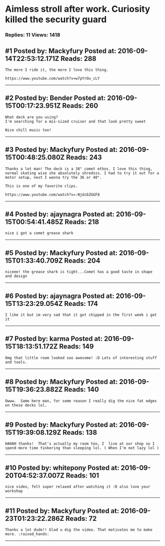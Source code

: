 # Aimless stroll after work. Curiosity killed the security guard

### Replies: 11 Views: 1418

## \#1 Posted by: Mackyfury Posted at: 2016-09-14T22:53:12.171Z Reads: 288

```
The more I ride it, the more I love this thing.

https://www.youtube.com/watch?v=w7pYrOu_cLY
```

---
## \#2 Posted by: Bender Posted at: 2016-09-15T00:17:23.951Z Reads: 260

```
What deck are you using?
I'm searching for a mis-sized cruiser and that look pretty sweet

Nice chill music too!
```

---
## \#3 Posted by: Mackyfury Posted at: 2016-09-15T00:48:25.080Z Reads: 243

```
Thanks a lot man! The deck is a 38" comet ethos. I love this thing, normal skating wise she absolutely shredsss. I had to try it out for a motor setup, next I wanna try the 36 or 40".   

This is one of my favorite clips.

https://www.youtube.com/watch?v=-NjdcbZGGF8
```

---
## \#4 Posted by: ajaynagra Posted at: 2016-09-15T00:54:41.485Z Reads: 218

```
nice i got a comet grease shark
```

---
## \#5 Posted by: Mackyfury Posted at: 2016-09-15T01:33:40.709Z Reads: 204

```
niceee! the grease shark is tight...Comet has a good taste in shape and design
```

---
## \#6 Posted by: ajaynagra Posted at: 2016-09-15T13:23:29.054Z Reads: 174

```
I like it but im very sad that it got chipped in the first week i got it
```

---
## \#7 Posted by: karma Posted at: 2016-09-15T18:13:51.172Z Reads: 149

```
Omg that little room looked soo awesome! :D Lots of interesting stuff and tools.
```

---
## \#8 Posted by: Mackyfury Posted at: 2016-09-15T19:36:23.882Z Reads: 140

```
Owww.  Same here man, for some reason I really dig the nice fat edges on these decks lol.
```

---
## \#9 Posted by: Mackyfury Posted at: 2016-09-15T19:39:08.129Z Reads: 138

```
HAHAH thanks!  That's actually my room too, I  live at our shop so I spend more time tinkering than sleeping lol. ( When I'm not lazy lol )
```

---
## \#10 Posted by: whitepony Posted at: 2016-09-20T04:52:37.007Z Reads: 101

```
nice video, felt super relaxed after watching it :D also love your workshop
```

---
## \#11 Posted by: Mackyfury Posted at: 2016-09-23T01:23:22.286Z Reads: 72

```
Thanks a lot dude!! Glad u dig the video. That motivates me to make more. :raised_hands:
```

---
